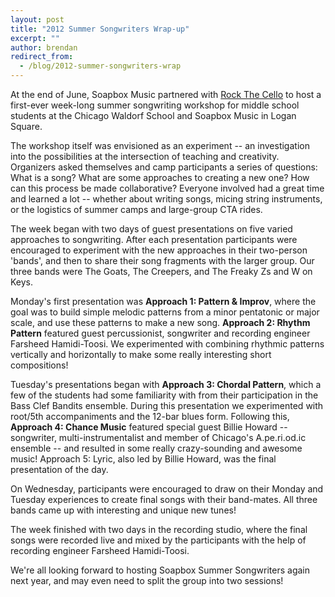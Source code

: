 ```yaml
---
layout: post
title: "2012 Summer Songwriters Wrap-up"
excerpt: ""
author: brendan
redirect_from:
  - /blog/2012-summer-songwriters-wrap
---
```


At the end of June, Soapbox Music partnered with [Rock The Cello](http://rockthecello.wordpress.com/) to host a first-ever week-long summer songwriting workshop for middle school students at the Chicago Waldorf School and Soapbox Music in Logan Square.   

The workshop itself was envisioned as an experiment -- an investigation into the possibilities at the intersection of teaching and creativity.     Organizers asked themselves and camp participants a series of questions:  What is a song?   What are some approaches to creating a new one?  How can this process be made collaborative?   Everyone involved had a great time and learned a lot -- whether about writing songs, micing string instruments, or the logistics of summer camps and large-group CTA rides.

The week began with two days of guest presentations on five varied approaches to songwriting.   After each presentation participants were encouraged to experiment with the new approaches in their  two-person 'bands', and then to share their song fragments with the larger group.   Our three bands were The Goats, The Creepers, and The Freaky Zs and W on Keys. 

Monday's first presentation was **Approach 1: Pattern & Improv**, where the goal was to build simple melodic patterns from a minor pentatonic or major scale, and use these patterns to make a new song.  **Approach 2: Rhythm Pattern** featured guest percussionist, songwriter and recording engineer Farsheed Hamidi-Toosi.   We experimented with combining rhythmic patterns vertically and horizontally to make some really interesting short compositions!

Tuesday's presentations began with **Approach 3: Chordal Pattern**, which a few of the students had some familiarity  with from their participation in the Bass Clef Bandits ensemble.   During this presentation we experimented with root/5th accompaniments and the 12-bar blues form.   Following this, **Approach 4:  Chance Music** featured special guest Billie Howard -- songwriter, multi-instrumentalist and member of Chicago's A.pe.ri.od.ic ensemble -- and resulted in some really crazy-sounding and awesome music!  Approach 5:  Lyric, also led by Billie Howard, was the final presentation of the day.     

On Wednesday,  participants were encouraged to draw on their Monday and Tuesday experiences to create  final songs with their band-mates.   All three bands came up with interesting and unique new tunes! 

The week finished with two days in the recording studio, where the final songs were recorded live and mixed by the participants with the help of recording engineer Farsheed Hamidi-Toosi.

We're all looking forward to hosting Soapbox Summer Songwriters again next year, and may even need to split the group into two sessions!  